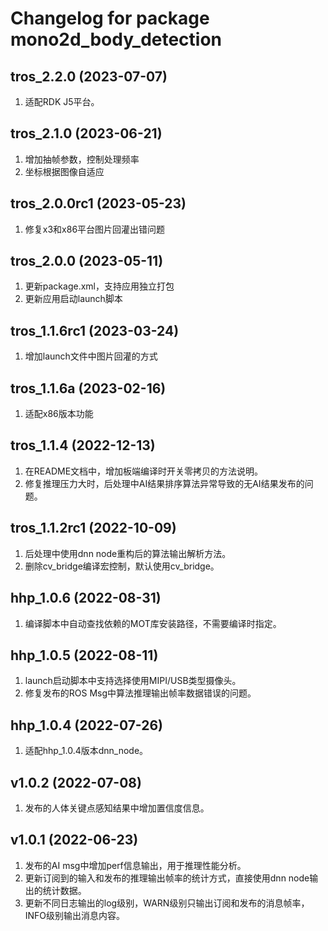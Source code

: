 # Changelog for package mono2d_body_detection

tros_2.2.0 (2023-07-07)
------------------
1. 适配RDK J5平台。

tros_2.1.0 (2023-06-21)
------------------
1. 增加抽帧参数，控制处理频率
2. 坐标根据图像自适应


tros_2.0.0rc1 (2023-05-23)
------------------
1. 修复x3和x86平台图片回灌出错问题

tros_2.0.0 (2023-05-11)
------------------
1. 更新package.xml，支持应用独立打包
2. 更新应用启动launch脚本

tros_1.1.6rc1 (2023-03-24)
------------------
1. 增加launch文件中图片回灌的方式

tros_1.1.6a (2023-02-16)
------------------
1. 适配x86版本功能

tros_1.1.4 (2022-12-13)
------------------
1. 在README文档中，增加板端编译时开关零拷贝的方法说明。
2. 修复推理压力大时，后处理中AI结果排序算法异常导致的无AI结果发布的问题。


tros_1.1.2rc1 (2022-10-09)
------------------
1. 后处理中使用dnn node重构后的算法输出解析方法。
2. 删除cv_bridge编译宏控制，默认使用cv_bridge。


hhp_1.0.6 (2022-08-31)
------------------
1. 编译脚本中自动查找依赖的MOT库安装路径，不需要编译时指定。


hhp_1.0.5 (2022-08-11)
------------------
1. launch启动脚本中支持选择使用MIPI/USB类型摄像头。
2. 修复发布的ROS Msg中算法推理输出帧率数据错误的问题。


hhp_1.0.4 (2022-07-26)
------------------
1. 适配hhp_1.0.4版本dnn_node。

v1.0.2 (2022-07-08)
------------------
1. 发布的人体关键点感知结果中增加置信度信息。

v1.0.1 (2022-06-23)
------------------
1. 发布的AI msg中增加perf信息输出，用于推理性能分析。
2. 更新订阅到的输入和发布的推理输出帧率的统计方式，直接使用dnn node输出的统计数据。
3. 更新不同日志输出的log级别，WARN级别只输出订阅和发布的消息帧率，INFO级别输出消息内容。
